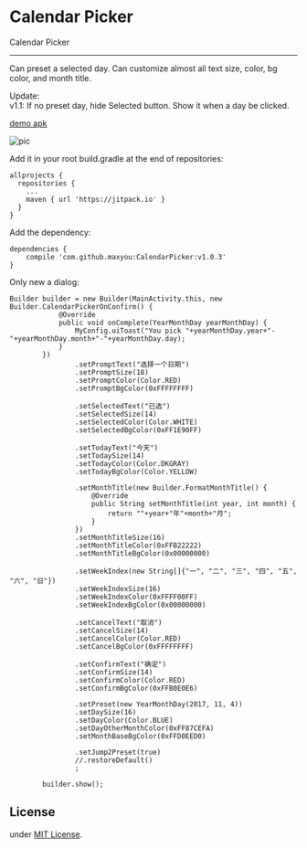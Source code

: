 # Calendar Picker

Calendar Picker

---

Can preset a selected day. Can customize almost all text size, color, bg color, and month title.

Update:<br>
    v1.1: If no preset day, hide Selected button. Show it when a day be clicked.


[demo apk](https://github.com/maxyou/CalendarPicker/blob/master/example-release.apk?raw=true)<br>

![pic][1]

  [1]: https://raw.githubusercontent.com/maxyou/CalendarPicker/master/ezgif.com-resize.gif


  Add it in your root build.gradle at the end of repositories:

    allprojects {
      repositories {
        ...
        maven { url 'https://jitpack.io' }
      }
    }

  Add the dependency:

    dependencies {
        compile 'com.github.maxyou:CalendarPicker:v1.0.3'
    }


  Only new a dialog:<br>

    Builder builder = new Builder(MainActivity.this, new Builder.CalendarPickerOnConfirm() {
                @Override
                public void onComplete(YearMonthDay yearMonthDay) {
                    MyConfig.uiToast("You pick "+yearMonthDay.year+"-"+yearMonthDay.month+"-"+yearMonthDay.day);
                }
            })
                    .setPromptText("选择一个日期")
                    .setPromptSize(18)
                    .setPromptColor(Color.RED)
                    .setPromptBgColor(0xFFFFFFFF)

                    .setSelectedText("已选")
                    .setSelectedSize(14)
                    .setSelectedColor(Color.WHITE)
                    .setSelectedBgColor(0xFF1E90FF)

                    .setTodayText("今天")
                    .setTodaySize(14)
                    .setTodayColor(Color.DKGRAY)
                    .setTodayBgColor(Color.YELLOW)

                    .setMonthTitle(new Builder.FormatMonthTitle() {
                        @Override
                        public String setMonthTitle(int year, int month) {
                            return ""+year+"年"+month+"月";
                        }
                    })
                    .setMonthTitleSize(16)
                    .setMonthTitleColor(0xFFB22222)
                    .setMonthTitleBgColor(0x00000000)

                    .setWeekIndex(new String[]{"一", "二", "三", "四", "五", "六", "日"})
                    .setWeekIndexSize(16)
                    .setWeekIndexColor(0xFFFF00FF)
                    .setWeekIndexBgColor(0x00000000)

                    .setCancelText("取消")
                    .setCancelSize(14)
                    .setCancelColor(Color.RED)
                    .setCancelBgColor(0xFFFFFFFF)

                    .setConfirmText("确定")
                    .setConfirmSize(14)
                    .setConfirmColor(Color.RED)
                    .setConfirmBgColor(0xFFB0E0E6)

                    .setPreset(new YearMonthDay(2017, 11, 4))
                    .setDaySize(16)
                    .setDayColor(Color.BLUE)
                    .setDayOtherMonthColor(0xFF87CEFA)
                    .setMonthBaseBgColor(0xFFD0EED0)

                    .setJump2Preset(true)
                    //.restoreDefault()
                    ;

            builder.show();


## License<br>
under [MIT License](http://www.opensource.org/licenses/MIT).
